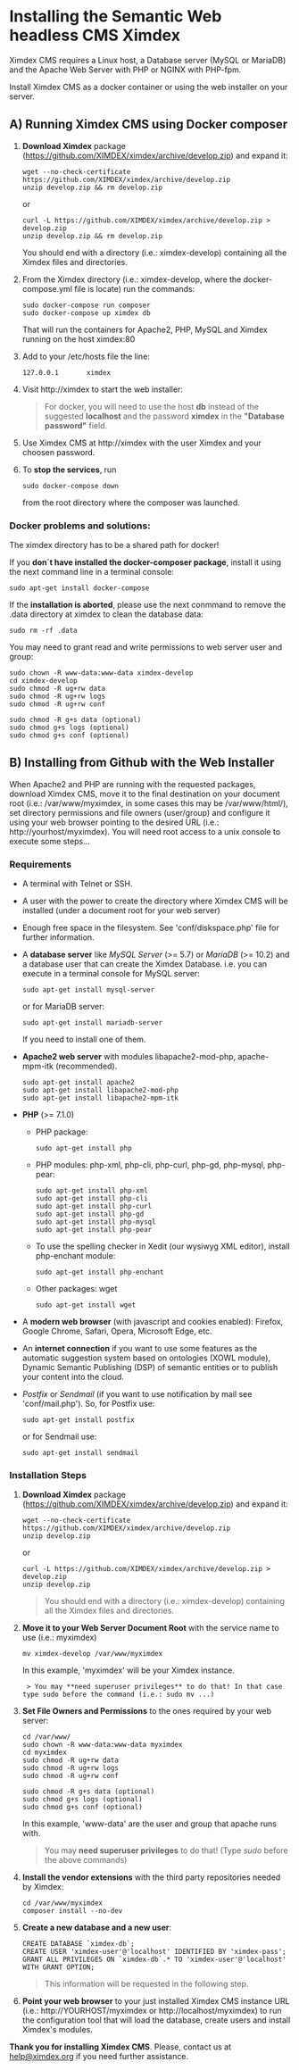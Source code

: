 # Installing the Semantic Web headless CMS Ximdex

Ximdex CMS requires a Linux host, a Database server (MySQL or MariaDB) and the Apache Web Server with PHP or NGINX with PHP-fpm.

Install Ximdex CMS as a docker container or using the web installer on your server.

## A) Running Ximdex CMS using Docker composer

1. **Download Ximdex** package (https://github.com/XIMDEX/ximdex/archive/develop.zip) and expand it:

    ```
    wget --no-check-certificate https://github.com/XIMDEX/ximdex/archive/develop.zip
    unzip develop.zip && rm develop.zip
    ```
    or
    ```
    curl -L https://github.com/XIMDEX/ximdex/archive/develop.zip > develop.zip
    unzip develop.zip && rm develop.zip
    ```
    
    You should end with a directory (i.e.: ximdex-develop) containing all the Ximdex files and directories.


2. From the Ximdex directory (i.e.: ximdex-develop, where the docker-compose.yml file is locate) run the commands:
    ```
    sudo docker-compose run composer
    sudo docker-compose up ximdex db
    ```
    That will run the containers for Apache2, PHP, MySQL and Ximdex running on the host ximdex:80 
    
3. Add to your /etc/hosts file the line:
    ```
    127.0.0.1       ximdex
    ```    

4. Visit http://ximdex to start the web installer:
    
    > For docker, you will need to use the host **db** instead of the suggested **localhost** and the password **ximdex** in the **"Database password"** field.

5. Use Ximdex CMS at http://ximdex with the user Ximdex and your choosen password.

6. To **stop the services**, run
    ```
    sudo docker-compose down
    ```
    from the root directory where the composer was launched.


### Docker problems and solutions:

The ximdex directory has to be a shared path for docker!
        
If you **don´t have installed the docker-composer package**, install it using the next command line in a terminal console:
        
```
sudo apt-get install docker-compose
```
    
If the **installation is aborted**, please use the next conmmand to remove the .data directory at ximdex to clean the database data:
```
sudo rm -rf .data
```
    
You may need to grant read and write permissions to web server user and group:
    
```
sudo chown -R www-data:www-data ximdex-develop
cd ximdex-develop
sudo chmod -R ug+rw data
sudo chmod -R ug+rw logs
sudo chmod -R ug+rw conf

sudo chmod -R g+s data (optional)
sudo chmod g+s logs (optional)
sudo chmod g+s conf (optional)
```
    
## B) Installing from Github with the Web Installer
When Apache2 and PHP are running with the requested packages, download Ximdex CMS, move it to the final destination on your document root (i.e.: /var/www/myximdex, in some cases this may be /var/www/html/), set directory permissions and file owners (user/group) and configure it using your web browser pointing to the desired URL (i.e.: http://yourhost/myximdex). You will need root access to a unix console to execute some steps...

### Requirements
*  A terminal with Telnet or SSH.
*  A user with the power to create the directory where Ximdex CMS will be installed (under a document root for your web server)
*  Enough free space in the filesystem. See 'conf/diskspace.php' file for further information.
*  A **database server** like *MySQL Server* (>= 5.7) or *MariaDB* (>= 10.2) and a database user that can create the Ximdex Database.
    i.e. you can execute in a terminal console for MySQL server:
    ```
    sudo apt-get install mysql-server
    ```
    or for MariaDB server:
    ```
    sudo apt-get install mariadb-server
    ```
    If you need to install one of them.
    
*  **Apache2 web server** with modules libapache2-mod-php, apache-mpm-itk (recommended).
    ```
    sudo apt-get install apache2
    sudo apt-get install libapache2-mod-php
    sudo apt-get install libapache2-mpm-itk
    ```
    
*  **PHP** (>= 7.1.0)
    * PHP package:
        ```
        sudo apt-get install php
        ```
    * PHP modules: php-xml, php-cli, php-curl, php-gd, php-mysql, php-pear:
        ```
        sudo apt-get install php-xml
        sudo apt-get install php-cli
        sudo apt-get install php-curl
        sudo apt-get install php-gd
        sudo apt-get install php-mysql
        sudo apt-get install php-pear
        ```
    *  To use the spelling checker in Xedit (our wysiwyg XML editor), install php-enchant module:
        ```
        sudo apt-get install php-enchant
        ```
    *  Other packages: wget
        ```
        sudo apt-get install wget
        ```
        
*  A **modern web browser** (with javascript and cookies enabled): Firefox, Google Chrome, Safari, Opera, Microsoft Edge, etc.

*  An **internet connection** if you want to use some features as the automatic suggestion system based on ontologies (XOWL module), Dynamic Semantic Publishing (DSP) of semantic entities or to publish your content into the cloud.

*  *Postfix* or *Sendmail* (if you want to use notification by mail see 'conf/mail.php').
    So, for Postfix use:
    ```
    sudo apt-get install postfix
    ```
    or for Sendmail use:
    ```
    sudo apt-get install sendmail
    ```

### Installation Steps
1. **Download Ximdex** package (https://github.com/XIMDEX/ximdex/archive/develop.zip) and expand it:
    ```
    wget --no-check-certificate https://github.com/XIMDEX/ximdex/archive/develop.zip
    unzip develop.zip
    ```
    or
    ```
    curl -L https://github.com/XIMDEX/ximdex/archive/develop.zip > develop.zip
    unzip develop.zip
    ```
    > You should end with a directory (i.e.: ximdex-develop) containing all the Ximdex files and directories.

2. **Move it to your Web Server Document Root** with the service name to use (i.e.: myximdex)
    ```
    mv ximdex-develop /var/www/myximdex
    ```
    In this example, 'myximdex' will be your Ximdex instance.

        > You may **need superuser privileges** to do that! In that case type sudo before the command (i.e.: sudo mv ...)

3. **Set File Owners and Permissions** to the ones required by your web server:

    ```
    cd /var/www/
    sudo chown -R www-data:www-data myximdex
    cd myximdex
    sudo chmod -R ug+rw data
    sudo chmod -R ug+rw logs
    sudo chmod -R ug+rw conf
    
    sudo chmod -R g+s data (optional)
    sudo chmod g+s logs (optional)
    sudo chmod g+s conf (optional)
    ```

    In this example, 'www-data' are the user and group that apache runs with.
    > You may **need superuser privileges** to do that! (Type *sudo* before the above commands)

4. **Install the vendor extensions** with the third party repositories needed by Ximdex:
    ```
    cd /var/www/myximdex
    composer install --no-dev
    ```

5. **Create a new database and a new user**:
    ```
    CREATE DATABASE `ximdex-db`;
    CREATE USER 'ximdex-user'@'localhost' IDENTIFIED BY 'ximdex-pass';
    GRANT ALL PRIVILEGES ON `ximdex-db`.* TO 'ximdex-user'@'localhost' WITH GRANT OPTION;
    ```
    > This information will be requested in the following step.

5. **Point your web browser** to your just installed Ximdex CMS instance URL (i.e.: http://YOURHOST/myximdex or http://localhost/myximdex) to run the configuration tool that will load the database, create users and install Ximdex's modules.

**Thank you for installing Ximdex CMS**. Please, contact us at help@ximdex.org if you need further assistance.


